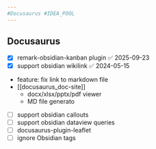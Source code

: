 ```yaml
---
#Docusaurus #IDEA_POOL
---
```


## Docusaurus

- [x] remark-obsidian-kanban plugin ✅ 2025-09-23
- [x] support obsidian wikilink ✅ 2024-05-15
- feature: fix link to markdown file
- [[docusaurus_doc-site]]
  - docx/xlsx/pptx/pdf viewer
  - MD file generato
- [ ] support obsidian callouts
- [ ] support obsidian dataview queries
- [ ] docusaurus-plugin-leaflet
- [ ] ignore Obsidian tags
